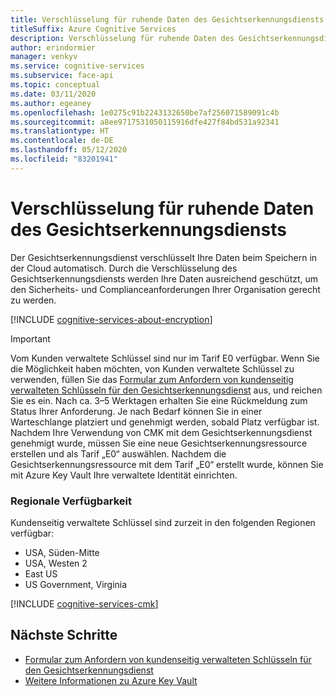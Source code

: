 ```yaml
---
title: Verschlüsselung für ruhende Daten des Gesichtserkennungsdiensts
titleSuffix: Azure Cognitive Services
description: Verschlüsselung für ruhende Daten des Gesichtserkennungsdiensts.
author: erindormier
manager: venkyv
ms.service: cognitive-services
ms.subservice: face-api
ms.topic: conceptual
ms.date: 03/11/2020
ms.author: egeaney
ms.openlocfilehash: 1e0275c91b2243132650be7af256071589091c4b
ms.sourcegitcommit: a8ee9717531050115916dfe427f84bd531a92341
ms.translationtype: HT
ms.contentlocale: de-DE
ms.lasthandoff: 05/12/2020
ms.locfileid: "83201941"
---
```

# <a name="face-service-encryption-of-data-at-rest"></a>Verschlüsselung für ruhende Daten des Gesichtserkennungsdiensts

Der Gesichtserkennungsdienst verschlüsselt Ihre Daten beim Speichern in der Cloud automatisch. Durch die Verschlüsselung des Gesichtserkennungsdiensts werden Ihre Daten ausreichend geschützt, um den Sicherheits- und Complianceanforderungen Ihrer Organisation gerecht zu werden.

[!INCLUDE [cognitive-services-about-encryption](../../../includes/cognitive-services-about-encryption.md)]

> [!IMPORTANT]
> Vom Kunden verwaltete Schlüssel sind nur im Tarif E0 verfügbar. Wenn Sie die Möglichkeit haben möchten, von Kunden verwaltete Schlüssel zu verwenden, füllen Sie das [Formular zum Anfordern von kundenseitig verwalteten Schlüsseln für den Gesichtserkennungsdienst](https://aka.ms/cogsvc-cmk) aus, und reichen Sie es ein. Nach ca. 3–5 Werktagen erhalten Sie eine Rückmeldung zum Status Ihrer Anforderung. Je nach Bedarf können Sie in einer Warteschlange platziert und genehmigt werden, sobald Platz verfügbar ist. Nachdem Ihre Verwendung von CMK mit dem Gesichtserkennungsdienst genehmigt wurde, müssen Sie eine neue Gesichtserkennungsressource erstellen und als Tarif „E0“ auswählen. Nachdem die Gesichtserkennungsressource mit dem Tarif „E0“ erstellt wurde, können Sie mit Azure Key Vault Ihre verwaltete Identität einrichten.

### <a name="regional-availability"></a>Regionale Verfügbarkeit

Kundenseitig verwaltete Schlüssel sind zurzeit in den folgenden Regionen verfügbar:

* USA, Süden-Mitte
* USA, Westen 2
* East US
* US Government, Virginia

[!INCLUDE [cognitive-services-cmk](../../../includes/cognitive-services-cmk.md)]

## <a name="next-steps"></a>Nächste Schritte

* [Formular zum Anfordern von kundenseitig verwalteten Schlüsseln für den Gesichtserkennungsdienst](https://aka.ms/cogsvc-cmk)
* [Weitere Informationen zu Azure Key Vault](https://docs.microsoft.com/azure/key-vault/key-vault-overview)


